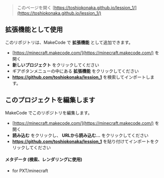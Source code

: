
> このページを開く [https://toshiokonaka.github.io/lession_1/](https://toshiokonaka.github.io/lession_1/)

## 拡張機能として使用

このリポジトリは、MakeCode で **拡張機能** として追加できます。

* [https://minecraft.makecode.com/](https://minecraft.makecode.com/) を開く
* **新しいプロジェクト** をクリックしてください
* ギアボタンメニューの中にある **拡張機能** をクリックしてください
* **https://github.com/toshiokonaka/lession_1** を検索してインポートします。

## このプロジェクトを編集します

MakeCode でこのリポジトリを編集します。

* [https://minecraft.makecode.com/](https://minecraft.makecode.com/) を開く
* **読み込む** をクリックし、 **URLから読み込む...** をクリックしてください
* **https://github.com/toshiokonaka/lession_1** を貼り付けてインポートをクリックしてください

#### メタデータ (検索、レンダリングに使用)

* for PXT/minecraft
<script src="https://makecode.com/gh-pages-embed.js"></script><script>makeCodeRender("{{ site.makecode.home_url }}", "{{ site.github.owner_name }}/{{ site.github.repository_name }}");</script>
